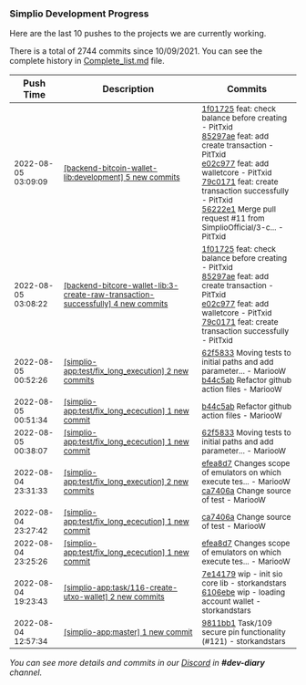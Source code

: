 
### Simplio Development Progress

Here are the last 10 pushes to the projects we are currently working.

There is a total of 2744 commits since 10/09/2021. You can see the complete history in
 [Complete_list.md](Complete_list.md) file.

| Push Time | Description | Commits |
| --- | --- | --- |
| <sub>2022-08-05 03:09:09</sub> | <sub>[[backend-bitcoin-wallet-lib:development] 5 new commits](https://github.com/SimplioOfficial/backend-bitcoin-wallet-lib/compare/aa9d7b8ff0de...56222e12f747)</sub> | <sub>[1f01725](https://github.com/SimplioOfficial/backend-bitcoin-wallet-lib/commit/1f017258126498149b5a659d529f9199dcaf6ddd) feat: check balance before creating - PitTxid<br>[85297ae](https://github.com/SimplioOfficial/backend-bitcoin-wallet-lib/commit/85297aeb44a53891a28cf88a5fcfb36cef7ffded) feat: add create transaction - PitTxid<br>[e02c977](https://github.com/SimplioOfficial/backend-bitcoin-wallet-lib/commit/e02c9774ad13b7a832b9c0af4f076e83e207bce6) feat: add walletcore - PitTxid<br>[79c0171](https://github.com/SimplioOfficial/backend-bitcoin-wallet-lib/commit/79c01710f0757200bf91baefc2554de03f941e6d) feat: create transaction successfully - PitTxid<br>[56222e1](https://github.com/SimplioOfficial/backend-bitcoin-wallet-lib/commit/56222e12f7474522acf032604baad93bebb02713) Merge pull request #11 from SimplioOfficial/3-c... - PitTxid</sub> |
| <sub>2022-08-05 03:08:22</sub> | <sub>[[backend-bitcore-wallet-lib:3\-create\-raw\-transaction\-successfully] 4 new commits](https://github.com/SimplioOfficial/backend-bitcore-wallet-lib/compare/aa9d7b8ff0de...79c01710f075)</sub> | <sub>[1f01725](https://github.com/SimplioOfficial/backend-bitcore-wallet-lib/commit/1f017258126498149b5a659d529f9199dcaf6ddd) feat: check balance before creating - PitTxid<br>[85297ae](https://github.com/SimplioOfficial/backend-bitcore-wallet-lib/commit/85297aeb44a53891a28cf88a5fcfb36cef7ffded) feat: add create transaction - PitTxid<br>[e02c977](https://github.com/SimplioOfficial/backend-bitcore-wallet-lib/commit/e02c9774ad13b7a832b9c0af4f076e83e207bce6) feat: add walletcore - PitTxid<br>[79c0171](https://github.com/SimplioOfficial/backend-bitcore-wallet-lib/commit/79c01710f0757200bf91baefc2554de03f941e6d) feat: create transaction successfully - PitTxid</sub> |
| <sub>2022-08-05 00:52:26</sub> | <sub>[[simplio-app:test/fix\_long\_execution] 2 new commits](https://github.com/SimplioOfficial/simplio-app/compare/ca7406a23c81...b44c5ab88023)</sub> | <sub>[62f5833](https://github.com/SimplioOfficial/simplio-app/commit/62f58335c0b949571e87c1c6b8732fa78f41acef) Moving tests to initial paths and add parameter... - MariooW<br>[b44c5ab](https://github.com/SimplioOfficial/simplio-app/commit/b44c5ab8802379e448a66fd16f59551d982c6d42) Refactor github action files - MariooW</sub> |
| <sub>2022-08-05 00:51:34</sub> | <sub>[[simplio-app:test/fix\_long\_ececution] 1 new commit](https://github.com/SimplioOfficial/simplio-app/commit/b44c5ab8802379e448a66fd16f59551d982c6d42)</sub> | <sub>[b44c5ab](https://github.com/SimplioOfficial/simplio-app/commit/b44c5ab8802379e448a66fd16f59551d982c6d42) Refactor github action files - MariooW</sub> |
| <sub>2022-08-05 00:38:07</sub> | <sub>[[simplio-app:test/fix\_long\_ececution] 1 new commit](https://github.com/SimplioOfficial/simplio-app/commit/62f58335c0b949571e87c1c6b8732fa78f41acef)</sub> | <sub>[62f5833](https://github.com/SimplioOfficial/simplio-app/commit/62f58335c0b949571e87c1c6b8732fa78f41acef) Moving tests to initial paths and add parameter... - MariooW</sub> |
| <sub>2022-08-04 23:31:33</sub> | <sub>[[simplio-app:test/fix\_long\_execution] 2 new commits](https://github.com/SimplioOfficial/simplio-app/compare/efea8d7f9cb1^...ca7406a23c81)</sub> | <sub>[efea8d7](https://github.com/SimplioOfficial/simplio-app/commit/efea8d7f9cb1953b668842815f30cfdf21238f7f) Changes scope of emulators on which execute tes... - MariooW<br>[ca7406a](https://github.com/SimplioOfficial/simplio-app/commit/ca7406a23c81d63a16b816125e95158ed94b7ce9) Change source of test - MariooW</sub> |
| <sub>2022-08-04 23:27:42</sub> | <sub>[[simplio-app:test/fix\_long\_ececution] 1 new commit](https://github.com/SimplioOfficial/simplio-app/commit/ca7406a23c81d63a16b816125e95158ed94b7ce9)</sub> | <sub>[ca7406a](https://github.com/SimplioOfficial/simplio-app/commit/ca7406a23c81d63a16b816125e95158ed94b7ce9) Change source of test - MariooW</sub> |
| <sub>2022-08-04 23:25:26</sub> | <sub>[[simplio-app:test/fix\_long\_ececution] 1 new commit](https://github.com/SimplioOfficial/simplio-app/commit/efea8d7f9cb1953b668842815f30cfdf21238f7f)</sub> | <sub>[efea8d7](https://github.com/SimplioOfficial/simplio-app/commit/efea8d7f9cb1953b668842815f30cfdf21238f7f) Changes scope of emulators on which execute tes... - MariooW</sub> |
| <sub>2022-08-04 19:23:43</sub> | <sub>[[simplio-app:task/116\-create\-utxo\-wallet] 2 new commits](https://github.com/SimplioOfficial/simplio-app/compare/df5220b556f7...6106ebe65e2c)</sub> | <sub>[7e14179](https://github.com/SimplioOfficial/simplio-app/commit/7e14179fe6c8010a5587578ed810c42690fd51f0) wip - init sio core lib - storkandstars<br>[6106ebe](https://github.com/SimplioOfficial/simplio-app/commit/6106ebe65e2c7f69f06113b28f877c9d12504276) wip - loading account wallet - storkandstars</sub> |
| <sub>2022-08-04 12:57:34</sub> | <sub>[[simplio-app:master] 1 new commit](https://github.com/SimplioOfficial/simplio-app/commit/9811bb12e0175fae7bcb961f717f10fed246e46f)</sub> | <sub>[9811bb1](https://github.com/SimplioOfficial/simplio-app/commit/9811bb12e0175fae7bcb961f717f10fed246e46f) Task/109 secure pin functionality (#121) - storkandstars</sub> |

_You can see more details and commits in our [Discord](https://discord.gg/aKhjuwZmdP) in **#dev-diary** channel._
